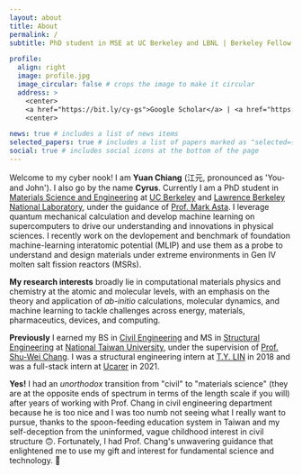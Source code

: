 ```yaml
---
layout: about
title: About
permalink: /
subtitle: PhD student in MSE at UC Berkeley and LBNL | Berkeley Fellow | Computational Materials Science

profile:
  align: right
  image: profile.jpg
  image_circular: false # crops the image to make it circular
  address: >
    <center>
    <a href="https://bit.ly/cy-gs">Google Scholar</a> | <a href="https://bit.ly/cy-cv">CV</a> | <a href="https://github.com/chiang-yuan">GitHub</a>
    <center>

news: true # includes a list of news items
selected_papers: true # includes a list of papers marked as "selected={true}"
social: true # includes social icons at the bottom of the page
---
```


Welcome to my cyber nook! I am **Yuan Chiang** (江元, pronounced as 'You-and John'). I also go by the name **Cyrus**. Currently I am a PhD student in [Materials Science and Engineering](https://mse.berkeley.edu/) at [UC Berkeley](https://www.berkeley.edu/) and [Lawrence Berkeley National Laboratory](https://www.lbl.gov/), under the guidance of [Prof. Mark Asta](https://asta.mse.berkeley.edu/). I leverage quantum mechanical calculation and develop machine learning on supercomputers to drive our understanding and innovations in physical sciences. I recently work on the devlopement and benchmark of foundation machine-learning interatomic potential (MLIP) and use them as a probe to understand and design materials under extreme environments in Gen IV molten salt fission reactors (MSRs).

**My research interests** broadly lie in computational materials physics and chemistry at the atomic and molecular levels, with an emphasis on the theory and application of *ab-initio* calculations, molecular dynamics, and machine learning to tackle challenges across energy, materials, pharmaceutics, devices, and computing. 

**Previously** I earned my BS in [Civil Engineering](http://www.ce.ntu.edu.tw/en/) and MS in [Structural Engineering](http://www.ce.ntu.edu.tw/en/) at [National Taiwan University](https://www.ntu.edu.tw/english/index.html), under the supervision of [Prof. Shu-Wei Chang](https://www.swc-lab.tw/). I was a structural engineering intern at [T.Y. LIN](https://www.tylin.com/) in 2018 and was a full-stack intern at [Ucarer](https://ucarer.tw/) in 2021.

**Yes!** I had an *unorthodox* transition from "civil" to "materials science" (they are at the opposite ends of spectrum in terms of the length scale if you will) after years of working with Prof. Chang in civil engineering department because he is too nice and I was too numb not seeing what I really want to pursue, thanks to the spoon-feeding education system in Taiwan and my self-deception from the uninformed, vague childhood interest in civil structure 🙃. Fortunately, I had Prof. Chang's unwavering guidance that enlightened me to use my gift and interest for fundamental science and technology. :stars:

<!-- Write your biography here. Tell the world about yourself. Link to your favorite [subreddit](http://reddit.com). You can put a picture in, too. The code is already in, just name your picture `prof_pic.jpg` and put it in the `img/` folder.

Put your address / P.O. box / other info right below your picture. You can also disable any of these elements by editing `profile` property of the YAML header of your `_pages/about.md`. Edit `_bibliography/papers.bib` and Jekyll will render your [publications page](/al-folio/publications/) automatically.

Link to your social media connections, too. This theme is set up to use [Font Awesome icons](https://fontawesome.com/) and [Academicons](https://jpswalsh.github.io/academicons/), like the ones below. Add your Facebook, Twitter, LinkedIn, Google Scholar, or just disable all of them. -->
